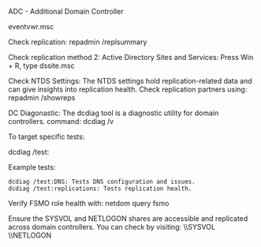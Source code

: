 ADC - Additional Domain Controller

eventvwr.msc

Check replication: repadmin /replsummary

Check replication method 2: Active Directory Sites and Services:
Press Win + R, type dssite.msc

Check NTDS Settings:
The NTDS settings hold replication-related data and can give insights into replication health.
Check replication partners using:
repadmin /showreps


DC Diagonastic: The dcdiag tool is a diagnostic utility for domain controllers.
command:   dcdiag /v

To target specific tests:

dcdiag /test:<TestName>

Example tests:

    dcdiag /test:DNS: Tests DNS configuration and issues.
    dcdiag /test:replications: Tests replication health.

Verify FSMO role health with:
netdom query fsmo

Ensure the SYSVOL and NETLOGON shares are accessible and replicated across domain controllers. You can check by visiting:
\\<DC-Name>\SYSVOL
\\<DC-Name>\NETLOGON
